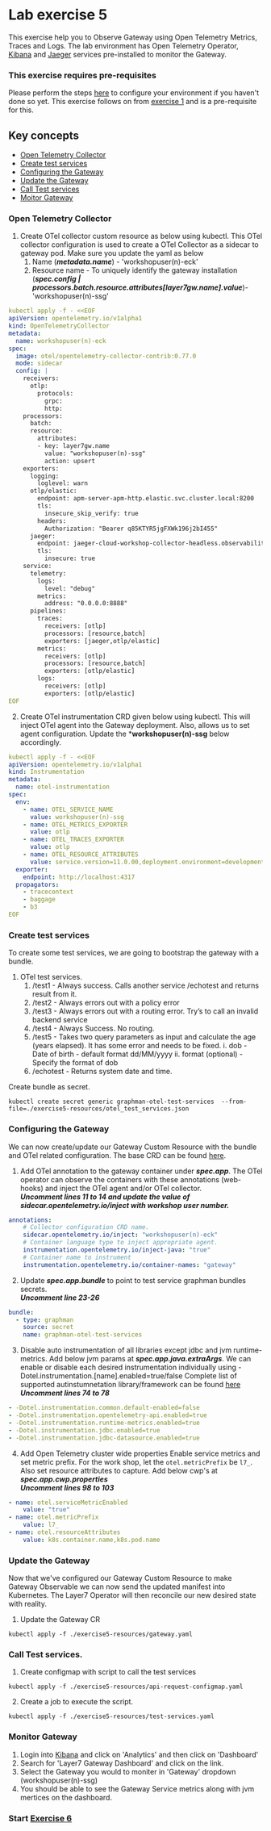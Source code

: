 
# Lab exercise 5
This exercise help you to Observe Gateway using Open Telemetry Metrics, Traces and Logs. The lab environment has Open Telemetry Operator, [Kibana](https://kibana.brcmlabs.com/) and [Jaeger](https://jaeger.brcmlabs.com/) services pre-installed to monitor the Gateway.

### This exercise requires pre-requisites
Please perform the steps [here](./readme.md#before-you-start) to configure your environment if you haven't done so yet. This exercise follows on from [exercise 1](./lab-exercise1.md) and is a pre-requisite for this.

## Key concepts
- [Open Telemetry Collector](#open-telemetry-collector)
- [Create test services](#create-test-services)
- [Configuring the Gateway](#configuring-the-gateway)
- [Update the Gateway](#update-the-gateway)
- [Call Test services](#call-test-services)
- [Moitor Gateway](#moitor-gateway)

### Open Telemetry Collector
1. Create OTel collector custom resource as below using kubectl. This OTel collector configuration is used to create a OTel Collector as a sidecar to gateway pod. Make sure you update the yaml as below
    1. Name (_***metadata.name***_) - 'workshopuser(n)-eck'
    2. Resource name - To uniquely identify the gateway installation (_***spec.config | processors.batch.resource.attributes[layer7gw.name].value***_)- 'workshopuser(n)-ssg'
```yaml
kubectl apply -f - <<EOF
apiVersion: opentelemetry.io/v1alpha1
kind: OpenTelemetryCollector
metadata:
  name: workshopuser(n)-eck
spec:
  image: otel/opentelemetry-collector-contrib:0.77.0
  mode: sidecar
  config: |
    receivers:
      otlp:
        protocols:
          grpc:
          http:
    processors:
      batch:
      resource:
        attributes:
        - key: layer7gw.name
          value: "workshopuser(n)-ssg"
          action: upsert
    exporters:
      logging:
        loglevel: warn 
      otlp/elastic:
        endpoint: apm-server-apm-http.elastic.svc.cluster.local:8200
        tls:
          insecure_skip_verify: true
        headers:
          Authorization: "Bearer q85KTYR5jgFXWk196j2bI455"
      jaeger:
        endpoint: jaeger-cloud-workshop-collector-headless.observability.svc.cluster.local:14250
        tls:
          insecure: true
    service:
      telemetry:
        logs:
          level: "debug"
        metrics:
          address: "0.0.0.0:8888"
      pipelines:
        traces:
          receivers: [otlp]
          processors: [resource,batch]
          exporters: [jaeger,otlp/elastic]
        metrics:
          receivers: [otlp]
          processors: [resource,batch]
          exporters: [otlp/elastic]
        logs: 
          receivers: [otlp]
          exporters: [otlp/elastic]
EOF
```

2. Create OTel instrumentation CRD given below using kubectl. This will inject OTel agent into the Gateway deployment. Also, allows us to set agent configuration. Update the ***workshopuser(n)-ssg** below accordingly.

```yaml
kubectl apply -f - <<EOF
apiVersion: opentelemetry.io/v1alpha1
kind: Instrumentation
metadata:
  name: otel-instrumentation
spec:
  env:
    - name: OTEL_SERVICE_NAME
      value: workshopuser(n)-ssg
    - name: OTEL_METRICS_EXPORTER
      value: otlp
    - name: OTEL_TRACES_EXPORTER
      value: otlp
    - name: OTEL_RESOURCE_ATTRIBUTES
      value: service.version=11.0.00,deployment.environment=development
  exporter:
    endpoint: http://localhost:4317
  propagators:
    - tracecontext
    - baggage
    - b3
EOF
```
### Create test services
To create some test services, we are going to bootstrap the gateway with a bundle.
1. OTel test services.
    1. /test1 - Always success. Calls another service /echotest and returns result from it.
    2. /test2 - Always errors out with a policy error
    3. /test3 - Always errors out with a routing error. Try’s to call an invalid backend service
    4. /test4 - Always Success. No routing.    
    5. /test5 - Takes two query parameters as input and calculate the age (years elapsed). It has some error and needs to be fixed.
        i. dob - Date of birth - default format dd/MM/yyyy
        ii. format (optional) - Specify the format of dob
    6. /echotest - Returns system date and time.

Create bundle as secret.
```
kubectl create secret generic graphman-otel-test-services  --from-file=./exercise5-resources/otel_test_services.json 
```

### Configuring the Gateway
We can now create/update our Gateway Custom Resource with the bundle and OTel related configuration.
The base CRD can be found [here](/exercise5-resources/gateway.yaml).

1. Add OTel annotation to the gateway container under _***spec.app***_. The OTel operator can observe the containers with these annotations (web-hooks) and inject the OTel agent and/or OTel collector. </br> __*Uncomment lines 11 to 14 and update the value of sidecar.opentelemetry.io/inject with workshop user number.*__
```yaml
annotations:
    # Collector configuration CRD name.
    sidecar.opentelemetry.io/inject: "workshopuser(n)-eck"
    # Container language type to inject appropriate agent.
    instrumentation.opentelemetry.io/inject-java: "true"
    # Container name to instrument
    instrumentation.opentelemetry.io/container-names: "gateway"
```
2. Update _***spec.app.bundle***_ to point to test service graphman bundles secrets. </br> __*Uncomment line 23-26*__
```yaml
bundle:
  - type: graphman
    source: secret
    name: graphman-otel-test-services
```
3. Disable auto instrumentation of all libraries except jdbc and jvm runtime-metrics. Add below jvm params at _***spec.app.java.extraArgs***_.
We can enable or disable each desired instrumentation individually using -Dotel.instrumentation.[name].enabled=true/false
Complete list of supported autinstumnetation library/framework can be found [here](https://opentelemetry.io/docs/instrumentation/java/automatic/agent-config/#suppressing-specific-agent-instrumentation)
</br> __*Uncomment lines 74 to 78*__
```yaml
- -Dotel.instrumentation.common.default-enabled=false
- -Dotel.instrumentation.opentelemetry-api.enabled=true
- -Dotel.instrumentation.runtime-metrics.enabled=true
- -Dotel.instrumentation.jdbc.enabled=true
- -Dotel.instrumentation.jdbc-datasource.enabled=true
```
4. Add Open Telemetry cluster wide properties
Enable service metrics and set metric prefix. For the work shop, let the `otel.metricPrefix` be `l7_`. Also set resource attributes to capture.
Add below cwp's at _***spec.app.cwp.properties***_
</br> __*Uncomment lines 98 to 103*__
```yaml
- name: otel.serviceMetricEnabled
    value: "true"
- name: otel.metricPrefix
    value: l7_
- name: otel.resourceAttributes
    value: k8s.container.name,k8s.pod.name
```

### Update the Gateway
Now that we've configured our Gateway Custom Resource to make Gateway Observable we can now send the updated manifest into Kubernetes. The Layer7 Operator will then reconcile our new desired state with reality.

1. Update the Gateway CR
```
kubectl apply -f ./exercise5-resources/gateway.yaml
```
### Call Test services.
1. Create configmap with script to call the test services
```
kubectl apply -f ./exercise5-resources/api-request-configmap.yaml
```

2. Create a job to execute the script.
```
kubectl apply -f ./exercise5-resources/test-services.yaml
```

### Monitor Gateway
1. Login into [Kibana](https://kibana.brcmlabs.com/) and click on 'Analytics' and then click on 'Dashboard'
2. Search for 'Layer7 Gateway Dashboard' and click on the link.
3. Select the Gateway you would to moniter in 'Gateway' dropdown (workshopuser(n)-ssg)
4. You should be able to see the Gateway Service metrics along with jvm mertices on the dashboard.


### Start [Exercise 6](./lab-exercise6.md)
